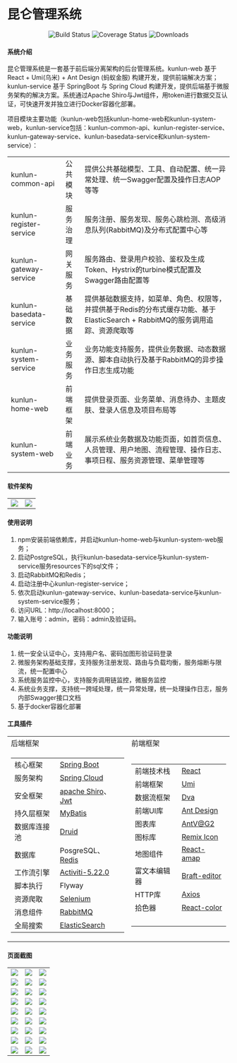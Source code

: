 # 昆仑管理系统

<p align="center"> 
    <img src="https://img.shields.io/circleci/project/vuejs/vue/dev.svg" alt="Build Status">
    <img src="https://img.shields.io/badge/Spring%20Cloud-Greenwich.SR5-blue.svg" alt="Coverage Status">
    <img src="https://img.shields.io/badge/Spring%20Boot-2.1.7.RELEASE-blue.svg" alt="Downloads">
</p>

#### 系统介绍
昆仑管理系统是一套基于前后端分离架构的后台管理系统。kunlun-web 基于React + Umi(乌米) + Ant Design (蚂蚁金服) 构建开发，提供前端解决方案；kunlun-service 基于 SpringBoot 与 Spring Cloud 构建开发，提供后端基于微服务架构的解决方案。系统通过Apache Shiro与Jwt组件，用token进行数据交互认证，可快速开发并独立进行Docker容器化部署。

项目模块主要功能（kunlun-web包括kunlun-home-web和kunlun-system-web，kunlun-service包括：kunlun-common-api、kunlun-register-service、kunlun-gateway-service、kunlun-basedata-service和kunlun-system-service）：
<table>
    <tr>
        <td>kunlun-common-api</td>
        <td>公共模块</td>
        <td>提供公共基础模型、工具、自动配置、统一异常处理、统一Swagger配置及操作日志AOP等等</td>
    </tr>
    <tr>
        <td>kunlun-register-service</td>
        <td>服务治理</td>
        <td>服务注册、服务发现、服务心跳检测、高级消息队列(RabbitMQ)及分布式配置中心等</td>
    </tr>
    <tr>
        <td>kunlun-gateway-service</td>
        <td>网关服务</td>
        <td>服务路由、登录用户校验、鉴权及生成Token、Hystrix的turbine模式配置及Swagger路由配置等</td>
    </tr>
    <tr>
        <td>kunlun-basedata-service</td>
        <td>基础数据</td>
        <td>提供基础数据支持，如菜单、角色、权限等，并提供基于Redis的分布式缓存功能、基于ElasticSearch + RabbitMQ的服务调用追踪、资源爬取等</td>
    </tr>
    <tr>
        <td>kunlun-system-service</td>
        <td>业务服务</td>
        <td>业务功能支持服务，提供业务数据、动态数据源、脚本自动执行及基于RabbitMQ的异步操作日志生成功能</td>
    </tr>
    <tr>
        <td>kunlun-home-web</td>
        <td>前端框架</td>
        <td>提供登录页面、业务菜单、消息待办、主题皮肤、登录人信息及项目布局等</td>
    </tr>
    <tr>
        <td>kunlun-system-web</td>
        <td>前端业务</td>
        <td>展示系统业务数据及功能页面，如首页信息、人员管理、用户地图、流程管理、操作日志、事项日程、服务资源管理、菜单管理等</td>
    </tr>
</table>


#### 软件架构
<table>
    <tr>
        <td><img src="https://images.gitee.com/uploads/images/2020/0411/165451_44bb82b5_1894302.png"/></td>
        <td><img src="https://images.gitee.com/uploads/images/2020/0411/165543_a617076b_1894302.png"/></td>
    </tr>
</table>


#### 使用说明

1.  npm安装前端依赖库，并启动kunlun-home-web与kunlun-system-web服务；
2.  启动PostgreSQL，执行kunlun-basedata-service与kunlun-system-service服务resources下的sql文件；
3.  启动RabbitMQ和Redis；
4.  启动注册中心kunlun-register-service；
5.  依次启动kunlun-gateway-service、kunlun-basedata-service与kunlun-system-service服务；
6.  访问URL：http://localhost:8000；
7.  输入账号：admin，密码：admin及验证码。


#### 功能说明

1.  统一安全认证中心，支持用户名、密码加图形验证码登录
2.  微服务架构基础支撑，支持服务注册发现、路由与负载均衡，服务熔断与限流，统一配置中心
3.  系统服务监控中心，支持服务调用链监控，微服务监控
4.  系统业务支撑，支持统一跨域处理，统一异常处理，统一处理操作日志，服务内部Swagger接口文档
5.  基于docker容器化部署


#### 工具插件

<table>
    <tr>
        <td>后端框架</td>
        <td>前端框架</td>
    </tr>
    <tr>
        <td>
            <table>
                <tr>
                    <td>核心框架</td>
                    <td><a target = "_blank" href="https://spring.io/projects/spring-boot">Spring Boot</a></td>
                </tr>
                <tr>
                    <td>服务架构</td>
                    <td><a target = "_blank" href="https://spring.io/projects/spring-cloud">Spring Cloud</a></td>
                </tr>
                <tr>
                    <td>安全框架</td>
                    <td><a target = "_blank" href="http://shiro.apache.org/">apache Shiro</a>、<a target = "_blank" href={"https://jwt.io/"}>Jwt</a></td>
                </tr>
                <tr>
                    <td>持久层框架</td>
                    <td><a target = "_blank" href="http://www.mybatis.org/mybatis-3/zh/index.html">MyBatis</a></td>
                </tr>
                <tr>
                    <td>数据库连接池</td>
                    <td><a target = "_blank" href="https://github.com/alibaba/druid">Druid</a></td>
                </tr>
                <tr>
                    <td>数据库</td>
                    <td>PosgreSQL、<a target = "_blank" href="https://redis.io/">Redis</a></td>
                </tr>
                <tr>
                    <td>工作流引擎</td>
                    <td><a target = "_blank" href="https://www.activiti.org/documentation">Activiti-5.22.0</a></td>
                </tr>
                <tr>
                    <td>脚本执行</td>
                    <td>Flyway</td>
                </tr>
                <tr>
                    <td>资源爬取</td>
                    <td><a target = "_blank" href="https://www.selenium.dev/">Selenium</a></td>
                </tr>
                <tr>
                    <td>消息组件</td>
                    <td><a target = "_blank" href="https://www.rabbitmq.com/">RabbitMQ</a></td>
                </tr>
                <tr>
                    <td>全局搜索</td>
                    <td><a target = "_blank" href="https://www.elastic.co/">ElasticSearch</a></td>
                </tr>
            </table>
        </td>
        <td>
            <table>
                <tr>
                    <td>前端技术栈</td>
                    <td><a target = "_blank" href="https://github.com/facebook/react">React</a></td>
                </tr>
                <tr>
                    <td>前端框架</td>
                    <td><a target = "_blank" href="https://umijs.org/">Umi</a></td>
                </tr>
                <tr>
                    <td>数据流框架</td>
                    <td><a target = "_blank" href="https://dvajs.com/guide/">Dva</a></td>
                </tr>
                <tr>
                    <td>前端UI库</td>
                    <td><a target = "_blank" href="https://ant.design/index-cn">Ant Design</a></td>
                </tr>
                <tr>
                    <td>图表库</td>
                    <td><a target = "_blank" href="https://antv.alipay.com/zh-cn/index.html">AntV@G2</a></td>
                </tr>
                <tr>
                    <td>图标库</td>
                    <td><a target = "_blank" href="https://remixicon.com/">Remix Icon</a></td>
                </tr>
                <tr>
                    <td>地图组件</td>
                    <td><a target = "_blank" href="https://github.com/ElemeFE/react-amap">React-amap</a></td>
                </tr>
                <tr>
                    <td>富文本编辑器</td>
                    <td><a target = "_blank" href="https://braft.margox.cn/">Braft-editor</a></td>
                </tr>
                <tr>
                    <td>HTTP库</td>
                    <td><a target = "_blank" href="http://www.axios-js.com/">Axios</a></td>
                </tr>
                <tr>
                    <td>拾色器</td>
                    <td><a target = "_blank" href="http://casesandberg.github.io/react-color/">React-color</a></td>
                </tr>
                <tr>
                    <td>&nbsp;</td>
                    <td>&nbsp;</td>
                </tr>
            </table>
        </td>
    </tr>
</table>


#### 页面截图

<table>
    <tr>
        <td><img src="https://images.gitee.com/uploads/images/2020/0519/152135_716ae863_1894302.png"/></td>
        <td><img src="https://images.gitee.com/uploads/images/2020/0519/152155_14ac505e_1894302.png"/></td>
        <td><img src="https://images.gitee.com/uploads/images/2020/0519/152202_da0038d4_1894302.png"/></td>
    </tr>
    <tr>
        <td><img src="https://images.gitee.com/uploads/images/2020/0519/152211_111ac69f_1894302.png"/></td>
	<td><img src="https://images.gitee.com/uploads/images/2020/0519/152218_6520a194_1894302.png"/></td>
        <td><img src="https://images.gitee.com/uploads/images/2020/0519/152230_a46a2892_1894302.png"/></td>
    </tr>
    <tr>
        <td><img src="https://images.gitee.com/uploads/images/2020/0519/152238_5a7f8254_1894302.png"/></td>
        <td><img src="https://images.gitee.com/uploads/images/2020/0519/152246_b7e41e71_1894302.png"/></td>
	<td><img src="https://images.gitee.com/uploads/images/2020/0519/152309_043548b1_1894302.png"/></td>
    </tr>
    <tr>
        <td><img src="https://images.gitee.com/uploads/images/2020/0519/152650_bfc4269e_1894302.png"/></td>
	<td><img src="https://images.gitee.com/uploads/images/2020/0519/152658_4980a1cb_1894302.png"/></td>
        <td><img src="https://images.gitee.com/uploads/images/2020/0519/152706_2f111bab_1894302.png"/></td>
    </tr>
    <tr>
        <td><img src="https://images.gitee.com/uploads/images/2020/0519/152753_8e4ad63b_1894302.png"/></td>
        <td><img src="https://images.gitee.com/uploads/images/2020/0519/152801_9f9d6d17_1894302.png"/></td>
	<td><img src="https://images.gitee.com/uploads/images/2020/0519/152809_852a1cfe_1894302.png"/></td>
    </tr>
    <tr>
        <td><img src="https://images.gitee.com/uploads/images/2020/0519/152818_7cb1053d_1894302.png"/></td>
	<td><img src="https://images.gitee.com/uploads/images/2020/0519/152827_17f5d565_1894302.png"/></td>
        <td><img src="https://images.gitee.com/uploads/images/2020/0519/152835_a1d03494_1894302.png"/></td>
    </tr>
    <tr>
        <td><img src="https://images.gitee.com/uploads/images/2020/0519/152851_65fb3969_1894302.png"/></td>
        <td><img src="https://images.gitee.com/uploads/images/2020/0519/152901_c5345e42_1894302.png"/></td>
	<td><img src="https://images.gitee.com/uploads/images/2020/0519/152923_83532d5e_1894302.png"/></td>
    </tr>
    <tr>
        <td><img src="https://images.gitee.com/uploads/images/2020/0519/152932_fbed524a_1894302.png"/></td>
	<td><img src="https://images.gitee.com/uploads/images/2020/0519/152951_026619ce_1894302.png"/></td>
        <td><img src="https://images.gitee.com/uploads/images/2020/0519/152958_87b1ede5_1894302.png"/></td>
    </tr>
    <tr>
        <td><img src="https://images.gitee.com/uploads/images/2020/0519/153015_38279fa1_1894302.png"/></td>
        <td><img src="https://images.gitee.com/uploads/images/2020/0519/153023_b861971a_1894302.png"/></td>
        <td><img src="https://images.gitee.com/uploads/images/2020/0519/160042_d9fa0b7b_1894302.png"/></td>
    </tr>
</table>
